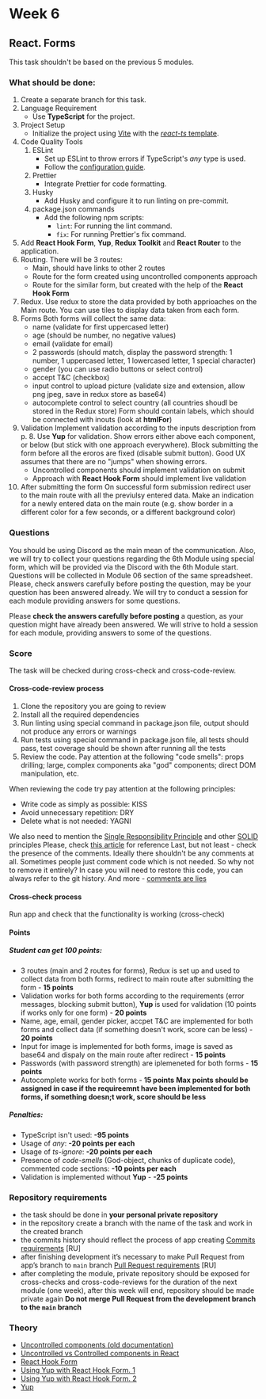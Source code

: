 # Week 6

## React. Forms

This task shouldn't be based on the previous 5 modules.

### What should be done:

1. Create a separate branch for this task.
2. Language Requirement
   - Use **TypeScript** for the project.
3. Project Setup
   - Initialize the project using [Vite](https://vitejs.dev/guide/) with the [*react-ts* template](https://vite.new/react-ts).
4. Code Quality Tools
    1. ESLint
       - Set up ESLint to throw errors if TypeScript's *any* type is used.
       - Follow the [configuration guide](https://github.com/rolling-scopes-school/tasks/blob/master/react/modules/module01/configs.md).
    2. Prettier
       - Integrate Prettier for code formatting.
    3. Husky
       - Add Husky and configure it to run linting on pre-commit.
    4. package.json commands
       - Add the following npm scripts:
           - `lint`: For running the lint command.
           - `fix`: For running Prettier's fix command.
5. Add **React Hook Form**, **Yup**, **Redux Toolkit** and **React Router** to the application.
6. Routing. There will be 3 routes:
    - Main, should have links to other 2 routes
    - Route for the form created using uncontrolled components approach
    - Route for the similar form, but created with the help of the **React Hook Form**
7. Redux. Use redux to store the data provided by both apprioaches on the Main route. You can use tiles to display data taken from each form.
8. Forms
   Both forms will collect the same data:
   - name (validate for first uppercased letter)
   - age (should be number, no negative values)
   - email (validate for email)
   - 2 passwords (should match, display the password strength: 1 number, 1 uppercased letter, 1 lowercased letter, 1 special character)
   - gender (you can use radio buttons or select control)
   - accept T&C (checkbox)
   - input control to upload picture (validate size and extension, allow png jpeg, save in redux store as base64)
   - autocomplete control to select country (all countries shoudl be stored in the Redux store)
   Form should contain labels, which should be connected with inouts (look at **htmlFor**)
9. Validation
   Implement validation according to the inputs description from p. 8. Use **Yup** for validation. Show errors either above each component, or below (but stick with one approach everywhere). Block submitting the form before all the eroros are fixed (disable submit button). Good UX assumes that there are no "jumps" when showing errors.
   - Uncontrolled components should implement validation on submit
   - Approach with **React Hook Form** should implement live validation
10. After submitting the form
   On successful form submission redirect user to the main route with all the previulsy entered data. Make an indication for a newly entered data on the main route (e.g. show border in a different color for a few seconds, or a different background color)


### Questions
You should be using Discord as the main mean of the communication.
Also, we will try to collect your questions regarding the 6th Module using special form, which will be provided via the Discord with the 6th Module start. Questions will be collected in Module 06 section of the same spreadsheet. Please, check answers carefully before posting the question, may be your question has been answered already.
We will try to conduct a session for each module providing answers for some questions.

Please **check the answers carefully before posting** a question, as your question might have already been answered. We will strive to hold a session for each module, providing answers to some of the questions.

### Score
The task will be checked during cross-check and cross-code-review.  
#### Cross-code-review process
1. Clone the repository you are going to review
2. Install all the required dependencies
3. Run linting using special command in package.json file, output should not produce any errors or warnings
4. Run tests using special command in package.json file, all tests should pass, test coverage should be shown after running all the tests
5. Review the code. Pay attention at the following "code smells": props drilling; large, complex components aka "god" components; direct DOM manipulation, etc.

When reviewing the code try pay attention at the following principles:
* Write code as simply as possible: KISS
* Avoid unnecessary repetition: DRY
* Delete what is not needed: YAGNI

We also need to mention the [Single Responsibility Principle](https://en.wikipedia.org/wiki/Single-responsibility_principle) and other [SOLID](https://en.wikipedia.org/wiki/SOLID) principles
Please, check [this article](https://dmitripavlutin.com/7-architectural-attributes-of-a-reliable-react-component/) for reference
Last, but not least - check the presence of the comments. Ideally there shouldn't be any comments at all. Sometimes people just comment code which is not needed. So why not to remove it entirely? In case you will need to restore this code, you can always refer to the git history. And more - [comments are lies](https://blog.devgenius.io/code-should-be-the-one-version-of-the-truth-dont-add-comments-b0bcd8631a9a)
#### Cross-check process
Run app and check that the functionality is working (cross-check)

#### Points
##### Student can get 100 points:
- 3 routes (main and 2 routes for forms), Redux is set up and used to collect data from both forms, redirect to main route after submitting the form - **15 points**
- Validation works for both forms according to the requirements (error messages, blocking submit button), **Yup** is used for validation (10 points if works only for one form) - **20 points**
- Name, age, email, gender picker, accpet T&C are implemented for both forms and collect data (if something doesn't work, score can be less) - **20 points**
- Input for image is implemented for both forms, image is saved as base64 and dispaly on the main route after redirect - **15 points**
- Passwords (with password strength) are iplemeneted for both forms - **15 points**
- Autocomplete works for both forms - **15 points**
**Max points should be assigned in case if the requireemnt have been implemented for both forms, if something doesn;t work, score should be less**

##### Penalties:
- TypeScript isn't used: **-95 points**
- Usage of *any*: **-20 points per each**
- Usage of *ts-ignore*: **-20 points per each**
- Presence of *code-smells* (God-object, chunks of duplicate code), commented code sections: **-10 points per each**
- Validation is implemented without **Yup** - **-25 points**

### Repository requirements

* the task should be done in **your personal private repository** 
* in the repository create a branch with the name of the task and work in the created branch
* the commits history should reflect the process of app creating [Commits requirements](https://docs.rs.school/#/git-convention?id=%D0%A2%D1%80%D0%B5%D0%B1%D0%BE%D0%B2%D0%B0%D0%BD%D0%B8%D1%8F-%D0%BA-%D0%B8%D0%BC%D0%B5%D0%BD%D0%B0%D0%BC-%D0%BA%D0%BE%D0%BC%D0%BC%D0%B8%D1%82%D0%BE%D0%B2) [RU]
* after finishing development it’s necessary to make Pull Request from app’s branch to `main` branch [Pull Request requirements](https://docs.rs.school/#/pull-request-review-process?id=%D0%A2%D1%80%D0%B5%D0%B1%D0%BE%D0%B2%D0%B0%D0%BD%D0%B8%D1%8F-%D0%BA-pull-request-pr) [RU]
* after completing the module, private repository should be exposed for cross-checks and cross-code-reviews for the duration of the next module (one week), after this week will end, repository should be made private again 
**Do not merge Pull Request from the development branch to the `main` branch**

### Theory

 - [Uncontrolled components (old documentation)](https://legacy.reactjs.org/docs/uncontrolled-components.html)
 - [Uncontrolled vs Controlled components in React](https://www.geeksforgeeks.org/controlled-vs-uncontrolled-components-in-reactjs/)
 - [React Hook Form](https://www.react-hook-form.com/get-started/)
 - [Using Yup with React Hook Form. 1](https://dev.to/franciscomendes10866/react-form-validation-with-react-hook-form-and-yup-4a98)
 - [Using Yup with React Hook Form. 2](https://medium.com/@msgold/creating-a-react-form-using-react-hook-form-and-yup-in-typescript-640168c5ed57)
 - [Yup](https://github.com/jquense/yup)
